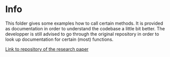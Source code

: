 # Info

This folder gives some examples how to call certain methods.
It is provided as documentation in order to understand the codebase a little bit better.
The developper is still advised to go through the original repository in order to look up 
documentation for certain (most) functions. 

[Link to repository of the research paper](https://github.com/joonspk-research/generative_agents)
